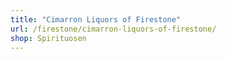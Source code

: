 ```yaml
---
title: "Cimarron Liquors of Firestone"
url: /firestone/cimarron-liquors-of-firestone/
shop: Spirituosen
---
```

